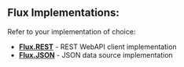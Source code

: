 ## Flux Implementations:

Refer to your implementation of choice:

- [**Flux.REST**](rest/01.introduction.md) - REST WebAPI client implementation
- [**Flux.JSON**](json/01.introduction.md) - JSON data source implementation